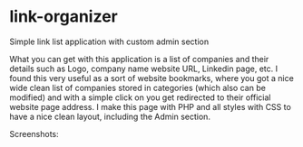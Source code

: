 # link-organizer
Simple link list application with custom admin section

What you can get with this application is a list of companies and their details such as Logo, company name website URL, Linkedin page, etc.
I found this very useful as a sort of website bookmarks, where you got a nice wide clean list of companies stored in categories (which also can be modified) and with a simple click on you get redirected to their official website page address.
I make this page with PHP and all styles with CSS to have a nice clean layout, including the Admin section.

Screenshots:

